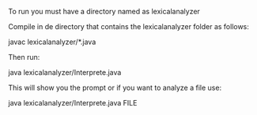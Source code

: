 To run you must have a directory named as lexicalanalyzer

Compile in de directory that contains the lexicalanalyzer folder as follows:

javac lexicalanalyzer/*.java

Then run:

java lexicalanalyzer/Interprete.java

This will show you the prompt or if you want to analyze a file use:

java lexicalanalyzer/Interprete.java FILE
